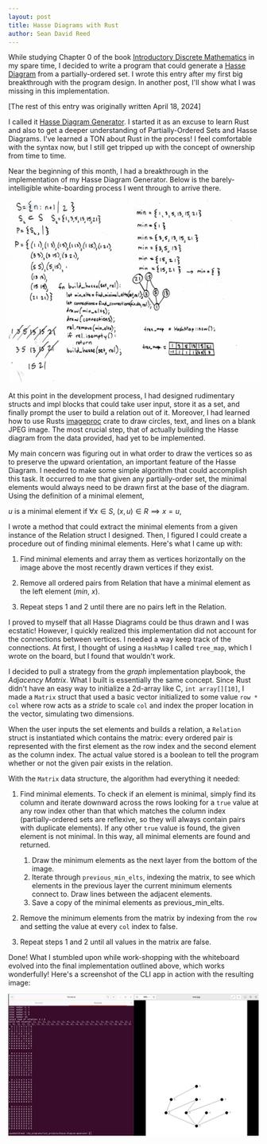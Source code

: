 ```yaml
---
layout: post
title: Hasse Diagrams with Rust
author: Sean David Reed
---
```


While studying Chapter 0 of the book [Introductory Discrete Mathematics]("https://www.goodreads.com/book/show/641871.Introductory_Discrete_Mathematics) in my spare time, I decided to write a program that could generate a [Hasse Diagram](https://en.wikipedia.org/wiki/Hasse_diagram) from a partially-ordered set. I wrote this entry after my first big breakthrough with the program design. In another post, I'll show what I was missing in this implementation.

[The rest of this entry was originally written April 18, 2024]

I called it [Hasse Diagram Generator](https://github.com/seandavidreed/hasse-diagram-generator). I started it as an excuse to learn Rust and also to get a deeper understanding of Partially-Ordered Sets and Hasse Diagrams. I've learned a TON about Rust in the process! I feel comfortable with the syntax now, but I still get tripped up with the concept of ownership from time to time.

Near the beginning of this month, I had a breakthrough in the implementation of my Hasse Diagram Generator. Below is the barely-intelligible white-boarding process I went through to arrive there.

![](/images/2024-08-01-post/hasse_diagram_algo.jpg)

At this point in the development process, I had designed rudimentary structs and impl blocks that could take user input, store it as a set, and finally prompt the user to build a relation out of it. Moreover, I had learned how to use Rusts [imageproc](https://docs.rs/imageproc/latest/imageproc/) crate to draw circles, text, and lines on a blank JPEG image. The most crucial step, that of actually building the Hasse diagram from the data provided, had yet to be implemented.

My main concern was figuring out in what order to draw the vertices so as to preserve the upward orientation, an important feature of the Hasse Diagram. I needed to make some simple algorithm that could accomplish this task. It occurred to me that given any partially-order set, the minimal elements would always need to be drawn first at the base of the diagram. Using the definition of a minimal element,

$u$ is a minimal element if $\forall x \in S,\ (x,u) \in R \implies x = u$,

I wrote a method that could extract the minimal elements from a given instance of the Relation struct I designed. Then, I figured I could create a procedure out of finding minimal elements. Here's what I came up with:

1. Find minimal elements and array them as vertices horizontally on the image above the most recently drawn vertices if they exist.

2. Remove all ordered pairs from Relation that have a minimal element as the left element $(min,\ x)$.

3. Repeat steps 1 and 2 until there are no pairs left in the Relation.

I proved to myself that all Hasse Diagrams could be thus drawn and I was ecstatic! However, I quickly realized this implementation did not account for the connections between vertices. I needed a way keep track of the connections. At first, I thought of using a `HashMap` I called `tree_map`, which I wrote on the board, but I found that wouldn't work.

I decided to pull a strategy from the *graph* implementation playbook, the *Adjacency Matrix*. What I built is essentially the same concept. Since Rust didn't have an easy way to initialize a 2d-array like C, `int array[][10]`, I made a `Matrix` struct that used a basic vector initialized to some value `row * col` where row acts as a *stride* to scale `col` and index the proper location in the vector, simulating two dimensions.

When the user inputs the set elements and builds a relation, a `Relation` struct is instantiated which contains the matrix: every ordered pair is represented with the first element as the row index and the second element as the column index. The actual value stored is a boolean to tell the program whether or not the given pair exists in the relation.

With the `Matrix` data structure, the algorithm had everything it needed:

1. Find minimal elements. To check if an element is minimal, simply find its column and iterate downward across the rows looking for a `true` value at any row index other than that which matches the column index (partially-ordered sets are reflexive, so they will always contain pairs with duplicate elements). If any other `true` value is found, the given element is not minimal. In this way, all minimal elements are found and returned.

    1. Draw the minimum elements as the next layer from the bottom of the image.  
    2. Iterate through `previous_min_elts`, indexing the matrix, to see which elements in the previous layer the current minimum elements connect to. Draw lines between the adjacent elements.  
    3. Save a copy of the minimal elements as previous_min_elts.

2. Remove the minimum elements from the matrix by indexing from the `row` and setting the value at every `col` index to false.
3. Repeat steps 1 and 2 until all values in the matrix are false.

Done! What I stumbled upon while work-shopping with the whiteboard evolved into the final implementation outlined above, which works wonderfully! Here's a screenshot of the CLI app in action with the resulting image:

![](/images/2024-08-01-post/result.png)
